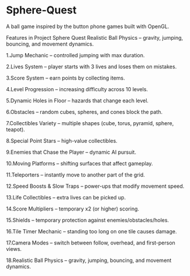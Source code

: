 # Sphere-Quest
A ball game inspired by the button phone games built with OpenGL.

Features in Project Sphere Quest
Realistic Ball Physics – gravity, jumping, bouncing, and movement dynamics.

1.Jump Mechanic – controlled jumping with max duration.

2.Lives System – player starts with 3 lives and loses them on mistakes.

3.Score System – earn points by collecting items.

4.Level Progression – increasing difficulty across 10 levels.

5.Dynamic Holes in Floor – hazards that change each level.

6.Obstacles – random cubes, spheres, and cones block the path.

7.Collectibles Variety – multiple shapes (cube, torus, pyramid, sphere, teapot).

8.Special Point Stars – high-value collectibles.

9.Enemies that Chase the Player – dynamic AI pursuit.

10.Moving Platforms – shifting surfaces that affect gameplay.

11.Teleporters – instantly move to another part of the grid.

12.Speed Boosts & Slow Traps – power-ups that modify movement speed.

13.Life Collectibles – extra lives can be picked up.

14.Score Multipliers – temporary x2 (or higher) scoring.

15.Shields – temporary protection against enemies/obstacles/holes.

16.Tile Timer Mechanic – standing too long on one tile causes damage.

17.Camera Modes – switch between follow, overhead, and first-person views.

18.Realistic Ball Physics – gravity, jumping, bouncing, and movement dynamics.
